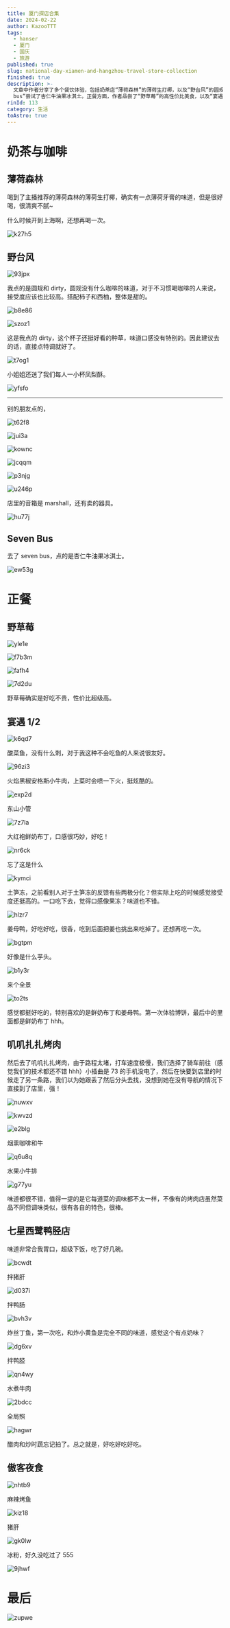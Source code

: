```yaml
---
title: 厦门探店合集
date: 2024-02-22
author: KazooTTT
tags:
  - hanser
  - 厦门
  - 国庆
  - 旅游
published: true
slug: national-day-xiamen-and-hangzhou-travel-store-collection
finished: true
description: >-
  文章中作者分享了多个餐饮体验，包括奶茶店“薄荷森林”的薄荷生打椰，以及“野台风”的圆规和dirty咖啡。在“seven
  bus”尝试了杏仁牛油果冰淇士。正餐方面，作者品尝了“野草莓”的高性价比美食，以及“宴遇1/2”的酸菜鱼、火焰黑椒安格斯小牛肉等。此外，还体验了“叽叽扎扎烤肉”和“七星西鹭鸭胫店”的特色菜肴。最后，作者在“傲客夜食”尝试了麻辣烤鱼和冰粉。整体上，作者对所尝试的食物给予了积极的评价，并表达了对某些美食的特别喜爱。
rinId: 113
category: 生活
toAstro: true
---
```


# 奶茶与咖啡

## 薄荷森林

喝到了主播推荐的薄荷森林的薄荷生打椰，确实有一点薄荷牙膏的味道，但是很好喝，很清爽不腻~

什么时候开到上海啊，还想再喝一次。

![k27h5](https://pictures.kazoottt.top/2024/07/20240720-9cf0033ded932f38434af12a11004a89.jpg)

## 野台风

![93jpx](https://pictures.kazoottt.top/2024/07/20240720-0e4e60e02ff0fdd2ece381f87166fa2f.jpg)

我点的是圆规和 dirty，圆规没有什么咖啡的味道，对于不习惯喝咖啡的人来说，接受度应该也比较高。搭配柿子和西柚，整体是甜的。

![b8e86](https://pictures.kazoottt.top/2024/07/20240720-69959eeb3115846742a9f844b38e1ec8.jpg)

![szoz1](https://pictures.kazoottt.top/2024/07/20240720-d68cba8170ef1882ab84f521bf92f9a6.jpg)

这是我点的 dirty，这个杯子还挺好看的种草，味道口感没有特别的。因此建议去的话，直接点特调就好了。

![t7og1](https://pictures.kazoottt.top/2024/07/20240720-243e718c32884b9916d768728442c46b.jpg)

小姐姐还送了我们每人一小杯凤梨酥。

![yfsfo](https://pictures.kazoottt.top/2024/07/20240720-bda49794c4a25740a95337feca6959f0.jpg)

---

别的朋友点的，

![t62f8](https://pictures.kazoottt.top/2024/07/20240720-b4810982cecff7ce5ab4f9517b9527f1.jpg)

![jui3a](https://pictures.kazoottt.top/2024/07/20240720-c56daca3716b12a38c0ddc3d70e2f4b1.jpg)

![kownc](https://pictures.kazoottt.top/2024/07/20240720-ba5d02e17a71ca57d61e0fa4dd1353ae.jpg)

![jcqqm](https://pictures.kazoottt.top/2024/07/20240720-c385c784f8d74d9c39e1b2d5a1648ab6.jpg)

![p3njg](https://pictures.kazoottt.top/2024/07/20240720-49e4569741d6b97d77c0a0c345fb0ffc.jpg)

![u246p](https://pictures.kazoottt.top/2024/07/20240720-47ee637c4d34ebafca37a8edd6b29f02.jpg)

店里的音箱是 marshall，还有卖的器具。

![hu77j](https://pictures.kazoottt.top/2024/07/20240720-5363f9ab695aacecaadbbec7d02ba987.jpg)

## Seven Bus

去了 seven bus，点的是杏仁牛油果冰淇士。

![ew53g](https://pictures.kazoottt.top/2024/07/20240720-175d925867ca6b93d1c633acf2860a6f.jpg)

# 正餐

## 野草莓

![yle1e](https://pictures.kazoottt.top/2024/07/20240720-ed7de7883a047fc98a71b34bc8584a78.jpg)

![f7b3m](https://pictures.kazoottt.top/2024/07/20240720-c26f079a2bcf2e46c3909bb001cd73f8.jpg)

![fafh4](https://pictures.kazoottt.top/2024/07/20240720-1727d6e3e7eddc6f15fa678a36804614.jpg)

![7d2du](https://pictures.kazoottt.top/2024/07/20240720-0ac62c19d7387845f64e4b83403669f0.jpg)

野草莓确实是好吃不贵，性价比超级高。

## 宴遇 1/2

![k6qd7](https://pictures.kazoottt.top/2024/07/20240720-da8c97730099fd8a6f2440c4f65d8046.jpg)

酸菜鱼，没有什么刺，对于我这种不会吃鱼的人来说很友好。

![96zi3](https://pictures.kazoottt.top/2024/07/20240720-627d24ec84a2e5f9296eab6fc4a4cd0d.jpg)

火焰黑椒安格斯小牛肉，上菜时会喷一下火，挺炫酷的。

![exp2d](https://pictures.kazoottt.top/2024/07/20240720-2e9e66d3e32edf180dc7bb96c2feb877.jpg)

东山小管

![7z7la](https://pictures.kazoottt.top/2024/07/20240720-1438c4ae8a632e5381caa7d6f255790f.jpg)

大红袍鲜奶布丁，口感很巧妙，好吃！

![nr6ck](https://pictures.kazoottt.top/2024/07/20240720-82c4423302fa10893a3467c83734868a.jpg)

忘了这是什么

![kymci](https://pictures.kazoottt.top/2024/07/20240720-27f8148ed8e88a6e3ddd24b720470f21.jpg)

土笋冻，之前看别人对于土笋冻的反馈有些两极分化？但实际上吃的时候感觉接受度还挺高的。一口吃下去，觉得口感像果冻？味道也不错。

![hlzr7](https://pictures.kazoottt.top/2024/07/20240720-934cdce7501b5ca710e4be08e3b8fe1c.jpg)

姜母鸭，好吃好吃，很香，吃到后面把姜也挑出来吃掉了。还想再吃一次。

![bgtpm](https://pictures.kazoottt.top/2024/07/20240720-4f9a2d01e03aac1740aa00bd51e22884.jpg)

好像是什么芋头。

![b1y3r](https://pictures.kazoottt.top/2024/07/20240720-06a9eb04e5822e78536a9d74efb348c7.jpg)

来个全景

![to2ts](https://pictures.kazoottt.top/2024/07/20240720-f280f0601eba26e810916686bade614e.jpg)

感觉都挺好吃的，特别喜欢的是鲜奶布丁和姜母鸭。第一次体验博饼，最后中的里面都是鲜奶布丁 hhh。

## 叽叽扎扎烤肉

然后去了叽叽扎扎烤肉，由于路程太堵，打车速度极慢，我们选择了骑车前往（感觉我们的技术都还不错 hhh）小插曲是 73 的手机没电了，然后在快要到店里的时候走了另一条路，我们以为她跟丢了然后分头去找，没想到她在没有导航的情况下直接到了店里，强！

![nuwxv](https://pictures.kazoottt.top/2024/07/20240720-e661935f6836f8461c5abf3d5027e22b.jpg)

![kwvzd](https://pictures.kazoottt.top/2024/07/20240720-fab00155fb8b947e40146e2c6c488126.jpg)

![e2blg](https://pictures.kazoottt.top/2024/07/20240720-21f5256e9e8c0f1534666d395defd6d2.jpg)

烟熏咖啡和牛

![q6u8q](https://pictures.kazoottt.top/2024/07/20240720-febf7024753f4d629f341a5e262d69e3.jpg)

水果小牛排

![g77yu](https://pictures.kazoottt.top/2024/07/20240720-be9a02c823b67860db9104cedcb97f6a.jpg)

味道都很不错，值得一提的是它每道菜的调味都不太一样，不像有的烤肉店虽然菜品不同但调味类似，很有各自的特色，很棒。

## 七星西鹭鸭胫店

味道非常合我胃口，超级下饭，吃了好几碗。

![bcwdt](https://pictures.kazoottt.top/2024/07/20240720-199f5112fbddb8b5e22271de42af651d.jpg)

拌猪肝

![d037i](https://pictures.kazoottt.top/2024/07/20240720-ee337ff5ed8f32ba9e0d1aba1ce50fb7.jpg)

拌鸭肠

![bvh3v](https://pictures.kazoottt.top/2024/07/20240720-e25552e663e552d560c8bafd02369266.jpg)

炸丝丁鱼，第一次吃，和炸小黄鱼是完全不同的味道，感觉这个有点奶味？

![dg6xv](https://pictures.kazoottt.top/2024/07/20240720-7b19939e6ed155d7d8b9ceb7743b8894.jpg)

拌鸭胫

![qn4wy](https://pictures.kazoottt.top/2024/07/20240720-d96de37ce70d4c83c1a123f5aa1771ea.jpg)

水煮牛肉

![2bdcc](https://pictures.kazoottt.top/2024/07/20240720-88d2bd19367e74a5ed6528fdd7bca85a.jpg)

全局照

![hagwr](https://pictures.kazoottt.top/2024/07/20240720-97b4911a6cc0666318c77801b9d1f716.jpg)

醋肉和炒时蔬忘记拍了。总之就是，好吃好吃好吃。

## 傲客夜食

![nhtb9](https://pictures.kazoottt.top/2024/07/20240720-878acf1d295ad21614a913a7bb5948f0.jpg)

麻辣烤鱼

![kiz18](https://pictures.kazoottt.top/2024/07/20240720-43bb7f6331fbf349c862dbc24f1392cf.jpg)

猪肝

![gk0lw](https://pictures.kazoottt.top/2024/07/20240720-8bf81acd3855775566a308ca9ddc5a54.jpg)

冰粉，好久没吃过了 555

![9jhwf](https://pictures.kazoottt.top/2024/07/20240720-16c3ee54808fcf3663ad9135d6616326.jpg)

# 最后

![zupwe](https://pictures.kazoottt.top/2024/07/20240720-2445603873a321e511aa07bfd573c2f7.jpg)
